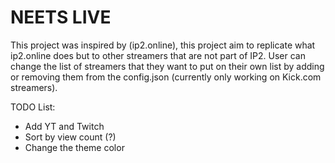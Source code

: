 # NEETS LIVE
This project was inspired by (ip2.online), this project aim to replicate what ip2.online does but to other streamers that are not part of IP2. User can change the list of streamers that they want to put on their own list by adding or removing them from the config.json (currently only working on Kick.com streamers).

TODO List:
- Add YT and Twitch
- Sort by view count (?)
- Change the theme color